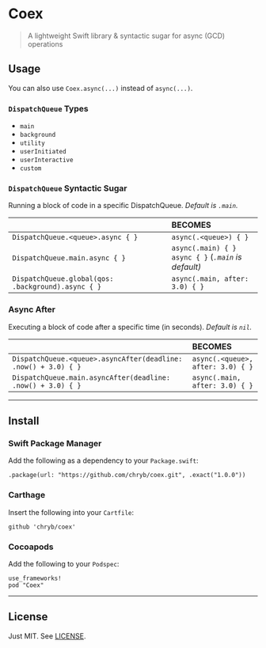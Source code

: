 # Coex

> A lightweight Swift library & syntactic sugar for async (GCD) operations

## Usage

You can also use `Coex.async(...)` instead of `async(...)`.

### `DispatchQueue` Types

* `main`
* `background`
* `utility`
* `userInitiated`
* `userInteractive`
* `custom`

### `DispatchQueue` Syntactic Sugar

Running a block of code in a specific DispatchQueue. _Default is `.main`._

||BECOMES|
|:--|:--|
|`DispatchQueue.<queue>.async { }` | `async(.<queue>) { }` |
|`DispatchQueue.main.async { }` | `async(.main) { }` <br>  `async { }` (_`.main` is default)_|
| `DispatchQueue.global(qos:  .background).async { }` | `async(.main, after: 3.0) { }` |

### Async After

Executing a block of code after a specific time (in seconds). _Default is `nil`._

||BECOMES|
|:--|:--|
|`DispatchQueue.<queue>.asyncAfter(deadline: .now() + 3.0) { }` | `async(.<queue>, after: 3.0) { }` |
| `DispatchQueue.main.asyncAfter(deadline: .now() + 3.0) { }` | `async(.main, after: 3.0) { }` |

---

## Install

### Swift Package Manager

Add the following as a dependency to your `Package.swift`:

```
.package(url: "https://github.com/chryb/coex.git", .exact("1.0.0"))
```

### Carthage

Insert the following into your `Cartfile`:

```
github 'chryb/coex'
```

### Cocoapods

Add the following to your `Podspec`:

```
use_frameworks!
pod "Coex"
```

---

## License

Just MIT. See [LICENSE](./LICENSE).
